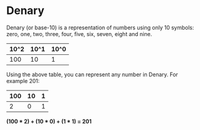 Denary
======

Denary (or base-10) is a representation of numbers using only 10 symbols: zero, one, two, three, four,
five, six, seven, eight and nine.

| 10^2 | 10^1 | 10^0 |
| ---- | ---- | ---- |
| 100  | 10   | 1    |

Using the above table, you can represent any number in Denary. For example 201:

| 100 | 10 | 1 |
| --- | -- | - |
| 2   | 0  | 1 |

**(100 * 2) + (10 * 0) + (1 * 1) = 201**
